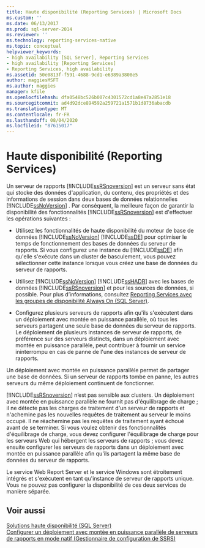 ```yaml
---
title: Haute disponibilité (Reporting Services) | Microsoft Docs
ms.custom: ''
ms.date: 06/13/2017
ms.prod: sql-server-2014
ms.reviewer: ''
ms.technology: reporting-services-native
ms.topic: conceptual
helpviewer_keywords:
- high availability [SQL Server], Reporting Services
- high availability [Reporting Services]
- Reporting Services, high availability
ms.assetid: 50e0813f-f591-4688-9cd1-e6389a3808e5
author: maggiesMSFT
ms.author: maggies
manager: kfile
ms.openlocfilehash: dfa0548bc526b007c4301572cd1a8e47a2851e18
ms.sourcegitcommit: ad4d92dce894592a259721a1571b1d8736abacdb
ms.translationtype: MT
ms.contentlocale: fr-FR
ms.lasthandoff: 08/04/2020
ms.locfileid: "87615017"
---
```

# <a name="high-availability-reporting-services"></a>Haute disponibilité (Reporting Services)
  Un serveur de rapports [!INCLUDE[ssRSnoversion](../includes/ssrsnoversion-md.md)] est un serveur sans état qui stocke des données d'application, du contenu, des propriétés et des informations de session dans deux bases de données relationnelles [!INCLUDE[ssNoVersion](../includes/ssnoversion-md.md)] . Par conséquent, la meilleure façon de garantir la disponibilité des fonctionnalités [!INCLUDE[ssRSnoversion](../includes/ssrsnoversion-md.md)] est d'effectuer les opérations suivantes :  
  
-   Utilisez les fonctionnalités de haute disponibilité du moteur de base de données [!INCLUDE[ssNoVersion](../includes/ssnoversion-md.md)] [!INCLUDE[ssDE](../includes/ssde-md.md)] pour optimiser le temps de fonctionnement des bases de données du serveur de rapports. Si vous configurez une instance du [!INCLUDE[ssDE](../includes/ssde-md.md)] afin qu'elle s'exécute dans un cluster de basculement, vous pouvez sélectionner cette instance lorsque vous créez une base de données du serveur de rapports.  
  
-   Utilisez [!INCLUDE[ssNoVersion](../includes/ssnoversion-md.md)] [!INCLUDE[ssHADR](../includes/sshadr-md.md)] avec les bases de données [!INCLUDE[ssRSnoversion](../includes/ssrsnoversion-md.md)] et pour les sources de données, si possible. Pour plus d’informations, consultez [Reporting Services avec les groupes de disponibilité Always On &#40;SQL Server&#41;](../database-engine/availability-groups/windows/reporting-services-with-always-on-availability-groups-sql-server.md).  
  
-   Configurez plusieurs serveurs de rapports afin qu'ils s'exécutent dans un déploiement avec montée en puissance parallèle, où tous les serveurs partagent une seule base de données du serveur de rapports. Le déploiement de plusieurs instances de serveur de rapports, de préférence sur des serveurs distincts, dans un déploiement avec montée en puissance parallèle, peut contribuer à fournir un service ininterrompu en cas de panne de l'une des instances de serveur de rapports.  
  
 Un déploiement avec montée en puissance parallèle permet de partager une base de données. Si un serveur de rapports tombe en panne, les autres serveurs du même déploiement continuent de fonctionner.  
  
 [!INCLUDE[ssRSnoversion](../includes/ssrsnoversion-md.md)] n’est pas sensible aux clusters. Un déploiement avec montée en puissance parallèle ne fournit pas d'équilibrage de charge ; il ne détecte pas les charges de traitement d'un serveur de rapports et n'achemine pas les nouvelles requêtes de traitement au serveur le moins occupé. Il ne réachemine pas les requêtes de traitement ayant échoué avant de se terminer. Si vous voulez obtenir des fonctionnalités d'équilibrage de charge, vous devez configurer l'équilibrage de charge pour les serveurs Web qui hébergent les serveurs de rapports ; vous devez ensuite configurer les serveurs de rapports dans un déploiement avec montée en puissance parallèle afin qu'ils partagent la même base de données du serveur de rapports.  
  
 Le service Web Report Server et le service Windows sont étroitement intégrés et s'exécutent en tant qu'instance de serveur de rapports unique. Vous ne pouvez pas configurer la disponibilité de ces deux services de manière séparée.  
  
## <a name="see-also"></a>Voir aussi  
 [Solutions haute disponibilité &#40;SQL Server&#41;](../sql-server/failover-clusters/high-availability-solutions-sql-server.md)   
 [Configurer un déploiement avec montée en puissance parallèle de serveurs de rapports en mode natif &#40;Gestionnaire de configuration de SSRS&#41;](install-windows/configure-a-native-mode-report-server-scale-out-deployment.md)  
  
  
